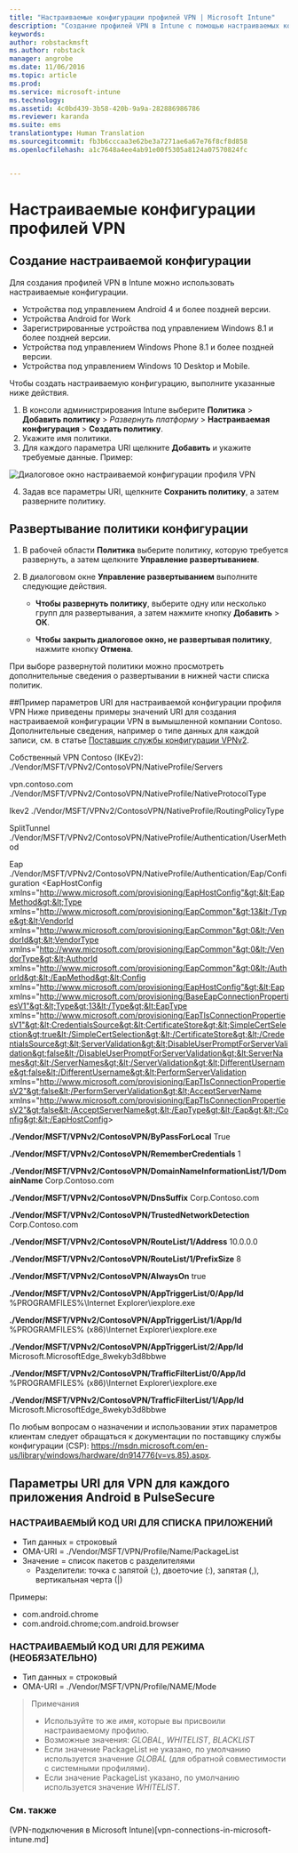 ```yaml
---
title: "Настраиваемые конфигурации профилей VPN | Microsoft Intune"
description: "Создание профилей VPN в Intune с помощью настраиваемых конфигураций."
keywords: 
author: robstackmsft
ms.author: robstack
manager: angrobe
ms.date: 11/06/2016
ms.topic: article
ms.prod: 
ms.service: microsoft-intune
ms.technology: 
ms.assetid: 4c0bd439-3b58-420b-9a9a-282886986786
ms.reviewer: karanda
ms.suite: ems
translationtype: Human Translation
ms.sourcegitcommit: fb3b6cccaa3e62be3a7271ae6a67e76f8cf8d858
ms.openlocfilehash: a1c7648a4ee4ab91e00f5305a8124a07570824fc


---
```


# <a name="custom-configurations-for-vpn-profiles"></a>Настраиваемые конфигурации профилей VPN

## <a name="create-a-custom-configuration"></a>Создание настраиваемой конфигурации
Для создания профилей VPN в Intune можно использовать настраиваемые конфигурации.

* Устройства под управлением Android 4 и более поздней версии.
* Устройства Android for Work
* Зарегистрированные устройства под управлением Windows 8.1 и более поздней версии.
* Устройства под управлением Windows Phone 8.1 и более поздней версии.
* Устройства под управлением Windows 10 Desktop и Mobile.

Чтобы создать настраиваемую конфигурацию, выполните указанные ниже действия.

   1. В консоли администрирования Intune выберите **Политика** > **Добавить политику** > *Развернуть платформу* > **Настраиваемая конфигурация** > **Создать политику**.
   2. Укажите имя политики.
   3. Для каждого параметра URI щелкните **Добавить** и укажите требуемые данные. Пример:

   ![Диалоговое окно настраиваемой конфигурации профиля VPN](./media/Intune_Add_VPN_URI.png)

   4.  Задав все параметры URI, щелкните **Сохранить политику**, а затем разверните политику.

## <a name="deploy-a-configuration-policy"></a>Развертывание политики конфигурации

1.  В рабочей области **Политика** выберите политику, которую требуется развернуть, а затем щелкните **Управление развертыванием**.

2.  В диалоговом окне **Управление развертыванием** выполните следующие действия.

    -   **Чтобы развернуть политику**, выберите одну или несколько групп для развертывания, а затем нажмите кнопку **Добавить** &gt; **ОК**.

    -   **Чтобы закрыть диалоговое окно, не развертывая политику**, нажмите кнопку **Отмена**.

При выборе развернутой политики можно просмотреть дополнительные сведения о развертывании в нижней части списка политик.

##<a name="example-of-uri-settings-for-a-custom-vpn-profile-configuration"></a>Пример параметров URI для настраиваемой конфигурации профиля VPN
Ниже приведены примеры значений URI для создания настраиваемой конфигурации VPN в вымышленной компании Contoso. Дополнительные сведения, например о типе данных для каждой записи, см. в статье [Поставщик службы конфигурации VPNv2](https://msdn.microsoft.com/en-us/library/windows/hardware/dn914776.aspx).

Собственный VPN Contoso (IKEv2): ./Vendor/MSFT/VPNv2/ContosoVPN/NativeProfile/Servers

vpn.contoso.com ./Vendor/MSFT/VPNv2/ContosoVPN/NativeProfile/NativeProtocolType

Ikev2 ./Vendor/MSFT/VPNv2/ContosoVPN/NativeProfile/RoutingPolicyType

SplitTunnel ./Vendor/MSFT/VPNv2/ContosoVPN/NativeProfile/Authentication/UserMethod

Eap ./Vendor/MSFT/VPNv2/ContosoVPN/NativeProfile/Authentication/Eap/Configuration &lt;EapHostConfig xmlns="http://www.microsoft.com/provisioning/EapHostConfig"&gt;&lt;EapMethod&gt;&lt;Type xmlns="http://www.microsoft.com/provisioning/EapCommon"&gt;13&lt;/Type&gt;&lt;VendorId xmlns="http://www.microsoft.com/provisioning/EapCommon"&gt;0&lt;/VendorId&gt;&lt;VendorType xmlns="http://www.microsoft.com/provisioning/EapCommon"&gt;0&lt;/VendorType&gt;&lt;AuthorId xmlns="http://www.microsoft.com/provisioning/EapCommon"&gt;0&lt;/AuthorId&gt;&lt;/EapMethod&gt;&lt;Config xmlns="http://www.microsoft.com/provisioning/EapHostConfig"&gt;&lt;Eap xmlns="http://www.microsoft.com/provisioning/BaseEapConnectionPropertiesV1"&gt;&lt;Type&gt;13&lt;/Type&gt;&lt;EapType xmlns="http://www.microsoft.com/provisioning/EapTlsConnectionPropertiesV1"&gt;&lt;CredentialsSource&gt;&lt;CertificateStore&gt;&lt;SimpleCertSelection&gt;true&lt;/SimpleCertSelection&gt;&lt;/CertificateStore&gt;&lt;/CredentialsSource&gt;&lt;ServerValidation&gt;&lt;DisableUserPromptForServerValidation&gt;false&lt;/DisableUserPromptForServerValidation&gt;&lt;ServerNames&gt;&lt;/ServerNames&gt;&lt;/ServerValidation&gt;&lt;DifferentUsername&gt;false&lt;/DifferentUsername&gt;&lt;PerformServerValidation xmlns="http://www.microsoft.com/provisioning/EapTlsConnectionPropertiesV2"&gt;false&lt;/PerformServerValidation&gt;&lt;AcceptServerName xmlns="http://www.microsoft.com/provisioning/EapTlsConnectionPropertiesV2"&gt;false&lt;/AcceptServerName&gt;&lt;/EapType&gt;&lt;/Eap&gt;&lt;/Config&gt;&lt;/EapHostConfig&gt;

**./Vendor/MSFT/VPNv2/ContosoVPN/ByPassForLocal** True

**./Vendor/MSFT/VPNv2/ContosoVPN/RememberCredentials** 1

**./Vendor/MSFT/VPNv2/ContosoVPN/DomainNameInformationList/1/DomainName** Corp.Contoso.com

**./Vendor/MSFT/VPNv2/ContosoVPN/DnsSuffix** Corp.Contoso.com

**./Vendor/MSFT/VPNv2/ContosoVPN/TrustedNetworkDetection** Corp.Contoso.com

**./Vendor/MSFT/VPNv2/ContosoVPN/RouteList/1/Address** 10.0.0.0

**./Vendor/MSFT/VPNv2/ContosoVPN/RouteList/1/PrefixSize** 8

**./Vendor/MSFT/VPNv2/ContosoVPN/AlwaysOn** true

**./Vendor/MSFT/VPNv2/ContosoVPN/AppTriggerList/0/App/Id** %PROGRAMFILES%\Internet Explorer\iexplore.exe

**./Vendor/MSFT/VPNv2/ContosoVPN/AppTriggerList/1/App/Id** %PROGRAMFILES% (x86)\Internet Explorer\iexplore.exe

**./Vendor/MSFT/VPNv2/ContosoVPN/AppTriggerList/2/App/Id** Microsoft.MicrosoftEdge_8wekyb3d8bbwe

**./Vendor/MSFT/VPNv2/ContosoVPN/TrafficFilterList/0/App/Id** %PROGRAMFILES% (x86)\Internet Explorer\iexplore.exe

**./Vendor/MSFT/VPNv2/ContosoVPN/TrafficFilterList/1/App/Id** Microsoft.MicrosoftEdge_8wekyb3d8bbwe

По любым вопросам о назначении и использовании этих параметров клиентам следует обращаться к документации по поставщику службы конфигурации (CSP): https://msdn.microsoft.com/en-us/library/windows/hardware/dn914776(v=vs.85).aspx.

## <a name="uri-settings-for-android-perapp-vpn-on-pulsesecure"></a>Параметры URI для VPN для каждого приложения Android в PulseSecure
### <a name="custom-uri-for-package-list"></a>НАСТРАИВАЕМЫЙ КОД URI ДЛЯ СПИСКА ПРИЛОЖЕНИЙ
-  Тип данных = строковый
-  OMA-URI = ./Vendor/MSFT/VPN/Profile/Name/PackageList
-  Значение = список пакетов с разделителями
   - Разделители: точка с запятой (;), двоеточие (:), запятая (,), вертикальная черта (|)

Примеры:
- com.android.chrome
- com.android.chrome;com.android.browser

### <a name="custom-uri-for-mode-optional"></a>НАСТРАИВАЕМЫЙ КОД URI ДЛЯ РЕЖИМА (НЕОБЯЗАТЕЛЬНО)
- Тип данных = строковый
- OMA-URI = ./Vendor/MSFT/VPN/Profile/NAME/Mode

> Примечания
> - Используйте то же *имя*, которые вы присвоили настраиваемому профилю.
> - Возможные значения: *GLOBAL*, *WHITELIST*, *BLACKLIST*
> - Если значение PackageList не указано, по умолчанию используется значение *GLOBAL* (для обратной совместимости с системными профилями).
> - Если значение PackageList указано, по умолчанию используется значение *WHITELIST*.


### <a name="see-also"></a>См. также
(VPN-подключения в Microsoft Intune)[vpn-connections-in-microsoft-intune.md]



<!--HONumber=Nov16_HO1-->



